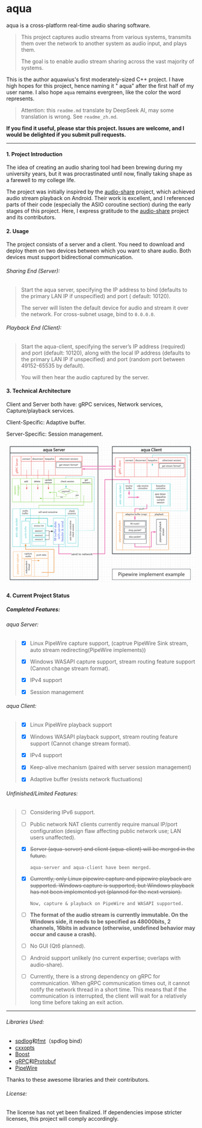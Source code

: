 # aqua

aqua is a cross-platform real-time audio sharing software.

> This project captures audio streams from various systems, transmits them over the network to another system as audio
> input, and plays them.
>
> The goal is to enable audio stream sharing across the vast majority of systems.

This is the author aquawius's first moderately-sized C++ project. I have high hopes for this project, hence naming it "
aqua" after the first half of my user name. I also hope `aqua` remains evergreen, like the color the word represents.

> Attention: this `readme.md` translate by DeepSeek AI, may some translation is wrong. See `readme_zh.md`.

**If you find it useful, please star this project. Issues are welcome, and I would be delighted if you submit pull
requests.**

---

#### 1. Project Introduction

The idea of creating an audio sharing tool had been brewing during my university years, but it was procrastinated until
now, finally taking shape as a farewell to my college life.

The project was initially inspired by the [audio-share](https://github.com/mkckr0/audio-share) project, which achieved
audio stream playback on Android. Their work is excellent, and I referenced parts of their code (especially the ASIO
coroutine section) during the early stages of this project. Here, I express gratitude to
the [audio-share](https://github.com/mkckr0/audio-share) project and its contributors.

#### 2. Usage

The project consists of a server and a client. You need to download and deploy them on two devices between which you
want to share audio. Both devices must support bidirectional communication.

###### Sharing End (Server):

> Start the aqua server, specifying the IP address to bind (defaults to the primary LAN IP if unspecified) and port (
> default: 10120).
>
> The server will listen the default device for audio and stream it over the network. For cross-subnet usage, bind to
`0.0.0.0`.

###### Playback End (Client):

> Start the aqua-client, specifying the server’s IP address (required) and port (default: 10120), along with the local
> IP address (defaults to the primary LAN IP if unspecified) and port (random port between 49152-65535 by default).
>
> You will then hear the audio captured by the server.
>

#### 3. Technical Architecture

Client and Server both have: gRPC services, Network services, Capture/playback services.

Client-Specific: Adaptive buffer.

Server-Specific: Session management.

![image-20250207211847020](aqua-server/readme.assets/image-20250207211847020.png)

#### 4. Current Project Status

##### Completed Features:

###### aqua Server:

> - [x] Linux PipeWire capture support, (captrue PipeWire Sink stream, auto stream redirecting(PipeWire implements))
>
> - [x] Windows WASAPI capture support, stream routing feature support (Cannot change stream format).
>
> - [x] IPv4 support
>
> - [x] Session management

###### aqua Client:

> - [x] Linux PipeWire playback support
>
> - [x] Windows WASAPI playback support, stream routing feature support (Cannot change stream format).
> 
> - [x] IPv4 support
>
> - [x] Keep-alive mechanism (paired with server session management)
>
> - [x] Adaptive buffer (resists network fluctuations)

###### Unfinished/Limited Features:

> - [ ] Considering IPv6 support.
>
> 
> 
> - [ ] Public network NAT clients currently require manual IP/port configuration (design flaw affecting public network use; LAN users unaffected).
> 
> 
> 
> - [x] ~~Server (aqua-server) and client (aqua-client) will be merged in the future.~~
>
>       aqua-server and aqua-client have been merged.
> 
>  
> 
> - [x] ~~Currently, only Linux pipewire capture and pipewire playback are supported. Windows capture is supported, but Windows playback has not been implemented yet (planned for the next version).~~
>   
>       Now, capture & playback on PipeWire and WASAPI supported.
>   
>  
> - [ ] **The format of the audio stream is currently immutable. On the Windows side, it needs to be specified as 48000bits, 2 channels, 16bits in advance (otherwise, undefined behavior may occur and cause a crash).**
>     
>     
> - [ ] No GUI (Qt6 planned).
>
> 
> - [ ] Android support unlikely (no current expertise; overlaps with audio-share).
>   
>     
> - [ ] Currently, there is a strong dependency on gRPC for communication. When gRPC communication times out, it cannot notify the network thread in a short time. This means that if the communication is interrupted, the client will wait for a relatively long time before taking an exit action.
> 

---

###### Libraries Used:

- [spdlog](https://github.com/gabime/spdlog)和[fmt](https://github.com/fmtlib/fmt)（spdlog bind）
- [cxxopts](https://github.com/jarro2783/cxxopts)
- [Boost](https://www.boost.org/)
- [gRPC](https://github.com/grpc/grpc)和[Protobuf](https://github.com/protocolbuffers/protobuf)
- [PipeWire](https://www.pipewire.org/)

Thanks to these awesome libraries and their contributors.

###### License:

The license has not yet been finalized. If dependencies impose stricter licenses, this project will comply accordingly.
